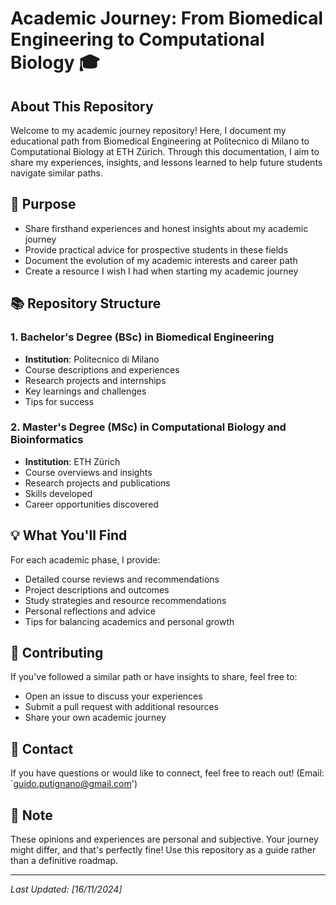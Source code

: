 # Academic Journey: From Biomedical Engineering to Computational Biology 🎓

## About This Repository

Welcome to my academic journey repository! Here, I document my educational path from Biomedical Engineering at Politecnico di Milano to Computational Biology at ETH Zürich. Through this documentation, I aim to share my experiences, insights, and lessons learned to help future students navigate similar paths.

## 🎯 Purpose

- Share firsthand experiences and honest insights about my academic journey
- Provide practical advice for prospective students in these fields
- Document the evolution of my academic interests and career path
- Create a resource I wish I had when starting my academic journey

## 📚 Repository Structure

### 1. Bachelor's Degree (BSc) in Biomedical Engineering
- **Institution**: Politecnico di Milano
- Course descriptions and experiences
- Research projects and internships
- Key learnings and challenges
- Tips for success

### 2. Master's Degree (MSc) in Computational Biology and Bioinformatics
- **Institution**: ETH Zürich
- Course overviews and insights
- Research projects and publications
- Skills developed
- Career opportunities discovered

## 💡 What You'll Find

For each academic phase, I provide:
- Detailed course reviews and recommendations
- Project descriptions and outcomes
- Study strategies and resource recommendations
- Personal reflections and advice
- Tips for balancing academics and personal growth

## 🤝 Contributing

If you've followed a similar path or have insights to share, feel free to:
- Open an issue to discuss your experiences
- Submit a pull request with additional resources
- Share your own academic journey

## 📧 Contact

If you have questions or would like to connect, feel free to reach out! (Email: `guido.putignano@gmail.com')

## 📝 Note

These opinions and experiences are personal and subjective. Your journey might differ, and that's perfectly fine! Use this repository as a guide rather than a definitive roadmap.

---
*Last Updated: [16/11/2024]*